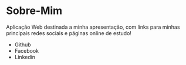 # Sobre-Mim
Aplicação Web destinada a minha apresentação, 
com links para minhas principais redes sociais e páginas online de estudo!

* Github
* Facebook
* Linkedin
